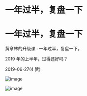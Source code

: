 # 一年过半，复盘一下

# 一年过半，复盘一下

黄章林的升级课 : 一年过半，复盘一下。

2019 年的上半年，过得还好吗？

2019-06-27(4 赞)

![image](img/Image_029.png)

![image](img/Image_030.png)